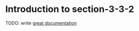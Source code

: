 # Introduction to section-3-3-2

TODO: write [great documentation](http://jacobian.org/writing/what-to-write/)
